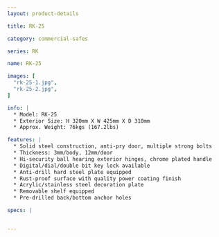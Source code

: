 ```yaml
---
layout: product-details

title: RK-25

category: commercial-safes

series: RK

name: RK-25

images: [
  "rk-25-1.jpg",
  "rk-25-2.jpg",
]

info: |
  * Model: RK-25
  * Exterior Size: H 320mm X W 425mm X D 310mm
  * Approx. Weight: 76kgs (167.2lbs)

features: |
  * Solid steel construction, anti-pry door, multiple strong bolts
  * Thickness: 3mm/body, 12mm/door
  * Hi-security ball hearing exterior hinges, chrome plated handle
  * Digital/dial/double bit key lock available
  * Anti-drill hard steel plate equipped
  * Rust-proof surface with quality power coating finish
  * Acrylic/stainless steel decoration plate
  * Removable shelf equipped
  * Pre-drilled back/bottom anchor holes

specs: |


---
```



